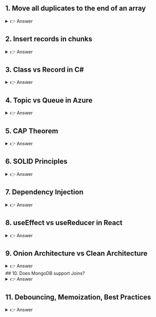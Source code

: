 ## 1. Move all duplicates to the end of an array
<details> <summary>👉 Answer</summary>

Logic: Use a set to track seen elements, maintain order for unique elements, and push duplicates at the end.

JavaScript Example:
```js
function moveDuplicates(arr) {
  let seen = new Set();
  let uniques = [];
  let duplicates = [];

  for (let item of arr) {
    if (seen.has(item)) {
      duplicates.push(item);
    } else {
      seen.add(item);
      uniques.push(item);
    }
  }
  return [...uniques, ...duplicates];
}

console.log(moveDuplicates([1, 2, 3, 2, 4, 3, 5]));
// Output: [1, 2, 3, 4, 5, 2, 3]
```
```python
Python Example:

def move_duplicates(arr):
    seen = set()
    unique, dupes = [], []
    for num in arr:
        if num in seen:
            dupes.append(num)
        else:
            seen.add(num)
            unique.append(num)
    return unique + dupes

print(move_duplicates([1,2,3,2,4,3,5]))
# Output: [1,2,3,4,5,2,3]
```
</details>

## 2. Insert records in chunks
<details> <summary>👉 Answer</summary>

Problem: DB supports only limited inserts per batch.
Solution: Process in chunks.

C# Example:
```cs
public void SaveInChunks(List<int> records, int chunkSize)
{
    for (int i = 0; i < records.Count; i += chunkSize)
    {
        var batch = records.Skip(i).Take(chunkSize).ToList();
        SaveToDB(batch);
    }
}
```

JavaScript Example:
```js
function saveInChunks(records, chunkSize) {
  for (let i = 0; i < records.length; i += chunkSize) {
    const batch = records.slice(i, i + chunkSize);
    console.log("Saving batch:", batch);
  }
}

saveInChunks([1,2,3,4,5,6,7], 3);
// Saving [1,2,3] [4,5,6] [7]
```
</details>

## 3. Class vs Record in C#
<details> <summary>👉 Answer</summary>

Class: Reference type, mutable, equality by reference.
Record: Reference type, immutable by default, equality by value.

Example:
```cs
class PersonClass
{
    public string Name { get; set; }
}

record PersonRecord(string Name);

var c1 = new PersonClass { Name = "Sunil" };
var c2 = new PersonClass { Name = "Sunil" };
Console.WriteLine(c1.Equals(c2)); // False (different references)

var r1 = new PersonRecord("Sunil");
var r2 = new PersonRecord("Sunil");
Console.WriteLine(r1.Equals(r2)); // True (value equality)
```
</details>

## 4. Topic vs Queue in Azure
<details> <summary>👉 Answer</summary>

Queue: Point-to-point, one consumer processes a message.

Topic: Publish-subscribe, multiple subscribers can process copies.

Example:

Queue → Order service sends message → Only Billing service consumes.

Topic → Order service sends message → Billing + Notification + Analytics all receive.

</details>

## 5. CAP Theorem
<details> <summary>👉 Answer</summary>

CAP Theorem: A distributed system can provide only 2 out of 3 guarantees:

Consistency

Availability

Partition Tolerance

Example Systems:

CP: MongoDB (prioritize consistency over availability).

AP: Cassandra (available but may show stale data).

CA: Traditional relational DB (not partition tolerant).

</details>

## 6. SOLID Principles
<details> <summary>👉 Answer</summary>

S – Single Responsibility Principle

O – Open/Closed Principle

L – Liskov Substitution Principle

I – Interface Segregation Principle

D – Dependency Inversion Principle

Example (C#):
```cs
// Single Responsibility - Class only handles one job
public class ReportSaver {
    public void Save(string report) {
        Console.WriteLine("Report saved");
    }
}


Example (JavaScript - Dependency Inversion):

class MySQLDatabase {
  save(data) { console.log("Saving to MySQL:", data); }
}

class App {
  constructor(db) { this.db = db; }
  run() { this.db.save("data"); }
}

const app = new App(new MySQLDatabase());
app.run();
```
</details>

## 7. Dependency Injection
<details> <summary>👉 Answer</summary>

Definition: Providing dependencies from outside instead of creating inside.

C# Example:
```cs
public class Service
{
    private readonly IRepository _repo;
    public Service(IRepository repo) { _repo = repo; }
}
```

JavaScript Example:
```js
function UserService(repo) {
  this.repo = repo;
}

const mockRepo = { getUser: () => "Mock User" };
const service = new UserService(mockRepo);
console.log(service.repo.getUser()); // Mock User
```
</details>

## 8. useEffect vs useReducer in React
<details> <summary>👉 Answer</summary>

useEffect: For side effects like API calls, timers, subscriptions.

useReducer: For complex state management.

useEffect Example:
```js
import { useEffect, useState } from "react";

function FetchUsers() {
  const [users, setUsers] = useState([]);

  useEffect(() => {
    fetch("/api/users")
      .then(res => res.json())
      .then(data => setUsers(data));
  }, []);

  return <div>{users.length} Users</div>;
}


useReducer Example:

import { useReducer } from "react";

function counterReducer(state, action) {
  switch (action.type) {
    case "inc": return { count: state.count + 1 };
    case "dec": return { count: state.count - 1 };
    default: return state;
  }
}

function Counter() {
  const [state, dispatch] = useReducer(counterReducer, { count: 0 });

  return (
    <div>
      <button onClick={() => dispatch({ type: "inc" })}>+</button>
      <button onClick={() => dispatch({ type: "dec" })}>-</button>
      Count: {state.count}
    </div>
  );
}
```
</details>

## 9. Onion Architecture vs Clean Architecture
<details> <summary>👉 Answer</summary>

Onion Architecture: Layers are concentric circles. Domain is core, infrastructure is outer.

Clean Architecture: Similar but more generic, with use-cases around domain, then adapters, frameworks.

Diagram Idea:

Onion:         Clean:
Domain         Entities
App Services   Use Cases
Infra          Interface Adapters
UI             Frameworks


Example:

Onion: Repositories, Services, Controllers.

Clean: Entities, Use Cases, Presenters, Gateways.

</details>
## 10. Does MongoDB support Joins?
<details> <summary>👉 Answer</summary>

MongoDB doesn’t support joins like SQL, but you can use $lookup for similar functionality.

Example:
```db
db.orders.aggregate([
  {
    $lookup: {
      from: "customers",
      localField: "customerId",
      foreignField: "_id",
      as: "customerDetails"
    }
  }
])

MongoDB $lookup Detailed Explanation

The query:

db.orders.aggregate([
  {
    $lookup: {
      from: "customers",        // Collection to join with (customers)
      localField: "customerId", // Field in "orders"
      foreignField: "_id",      // Field in "customers"
      as: "customerDetails"     // Output array field
    }
  }
])

1. Collections Setup (Example Data)

orders collection

[
  { _id: 1, item: "Laptop", customerId: 101 },
  { _id: 2, item: "Phone", customerId: 102 },
  { _id: 3, item: "Tablet", customerId: 101 }
]


customers collection

[
  { _id: 101, name: "Alice", city: "New York" },
  { _id: 102, name: "Bob", city: "London" },
  { _id: 103, name: "Charlie", city: "Paris" }
]

2. What $lookup Does

It performs a left outer join between the orders collection and the customers collection.

It takes customerId from orders.

Looks for matching _id in customers.

Puts the matched docs inside a new array field customerDetails.

3. Output of the Query
[
  {
    _id: 1,
    item: "Laptop",
    customerId: 101,
    customerDetails: [
      { _id: 101, name: "Alice", city: "New York" }
    ]
  },
  {
    _id: 2,
    item: "Phone",
    customerId: 102,
    customerDetails: [
      { _id: 102, name: "Bob", city: "London" }
    ]
  },
  {
    _id: 3,
    item: "Tablet",
    customerId: 101,
    customerDetails: [
      { _id: 101, name: "Alice", city: "New York" }
    ]
  }
]

4. Important Points

$lookup always creates an array (customerDetails), even if one match is found.

If no match is found → customerDetails: [].

It’s similar to LEFT OUTER JOIN in SQL.

5. Flattening the Array ($unwind)

If you want only one customer object instead of an array:

db.orders.aggregate([
  {
    $lookup: {
      from: "customers",
      localField: "customerId",
      foreignField: "_id",
      as: "customerDetails"
    }
  },
  { $unwind: "$customerDetails" }
])


👉 Output:

[
  { _id: 1, item: "Laptop", customerId: 101, customerDetails: { _id: 101, name: "Alice", city: "New York" } },
  { _id: 2, item: "Phone", customerId: 102, customerDetails: { _id: 102, name: "Bob", city: "London" } },
  { _id: 3, item: "Tablet", customerId: 101, customerDetails: { _id: 101, name: "Alice", city: "New York" } }
]

6. $lookup with Pipeline (More Powerful)

MongoDB 3.6+ allows using a pipeline for advanced joins.

Example: Match only customers from "New York":

db.orders.aggregate([
  {
    $lookup: {
      from: "customers",
      let: { orderCustId: "$customerId" },  // pass variable
      pipeline: [
        { $match: { $expr: { $eq: ["$_id", "$$orderCustId"] } } },
        { $match: { city: "New York" } }
      ],
      as: "customerDetails"
    }
  }
])


👉 Only orders from Alice (New York) will get joined.

7. $lookup vs SQL Join

Equivalent SQL:

SELECT o._id, o.item, c.name, c.city
FROM orders o
LEFT JOIN customers c
ON o.customerId = c._id;


✅ In short:

$lookup = MongoDB’s way of doing joins.

Output always has an array field.

Combine with $unwind and $project for clean results.

$lookup with pipeline = super powerful for filtering/joining multiple conditions.
```

This will join orders with customers.

</details>

## 11. Debouncing, Memoization, Best Practices
<details> <summary>👉 Answer</summary>

Great question 🚀 – this is a real-world frontend interview favorite. You want a search input with:

Debouncing → Avoid API calls on every keystroke.

Memoization (caching) → Avoid refetching for the same query.

Best Practices → Error handling, loading states, cleanup.

Example:
```js
import { useState, useEffect, useCallback, useRef } from "react";

// Utility: debounce
function debounce(func, delay) {
  let timer;
  return (...args) => {
    clearTimeout(timer);
    timer = setTimeout(() => func(...args), delay);
  };
}

export default function SearchComponent() {
  const [query, setQuery] = useState("");
  const [results, setResults] = useState([]);
  const [loading, setLoading] = useState(false);
  const [error, setError] = useState(null);

  // Cache previous results to avoid duplicate API calls
  const cache = useRef({});

  // API call function
  const fetchResults = async (searchTerm) => {
    if (!searchTerm) {
      setResults([]);
      return;
    }

    // ✅ Check cache first
    if (cache.current[searchTerm]) {
      setResults(cache.current[searchTerm]);
      return;
    }

    try {
      setLoading(true);
      setError(null);

      // Simulated API call (replace with real API)
      const response = await fetch(`/api/search?q=${searchTerm}`);
      if (!response.ok) throw new Error("Network error");
      const data = await response.json();

      // Save in cache
      cache.current[searchTerm] = data;
      setResults(data);
    } catch (err) {
      setError(err.message);
    } finally {
      setLoading(false);
    }
  };

  // ✅ Memoized debounced search
  const debouncedSearch = useCallback(debounce(fetchResults, 500), []);

  // Run search when query changes
  useEffect(() => {
    debouncedSearch(query);
    // cleanup not needed here because debounce handles it
  }, [query, debouncedSearch]);

  return (
    <div className="p-4 max-w-md mx-auto">
      <input
        type="text"
        placeholder="Search..."
        value={query}
        onChange={(e) => setQuery(e.target.value)}
        className="w-full p-2 border rounded"
      />

      {loading && <p>Loading...</p>}
      {error && <p className="text-red-500">{error}</p>}

      <ul className="mt-2">
        {results.map((item, index) => (
          <li key={index} className="border-b py-1">{item}</li>
        ))}
      </ul>
    </div>
  );
}

```
</details>
